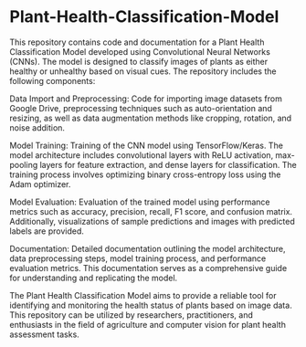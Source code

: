 # Plant-Health-Classification-Model
This repository contains code and documentation for a Plant Health Classification Model developed using Convolutional Neural Networks (CNNs). The model is designed to classify images of plants as either healthy or unhealthy based on visual cues. The repository includes the following components:

Data Import and Preprocessing: 
Code for importing image datasets from Google Drive, preprocessing techniques such as auto-orientation and resizing, as well as data augmentation methods like cropping, rotation, and noise addition.

Model Training:
Training of the CNN model using TensorFlow/Keras. The model architecture includes convolutional layers with ReLU activation, max-pooling layers for feature extraction, and dense layers for classification. The training process involves optimizing binary cross-entropy loss using the Adam optimizer.

Model Evaluation:
Evaluation of the trained model using performance metrics such as accuracy, precision, recall, F1 score, and confusion matrix. Additionally, visualizations of sample predictions and images with predicted labels are provided.

Documentation: 
Detailed documentation outlining the model architecture, data preprocessing steps, model training process, and performance evaluation metrics. This documentation serves as a comprehensive guide for understanding and replicating the model.

The Plant Health Classification Model aims to provide a reliable tool for identifying and monitoring the health status of plants based on image data. This repository can be utilized by researchers, practitioners, and enthusiasts in the field of agriculture and computer vision for plant health assessment tasks.
